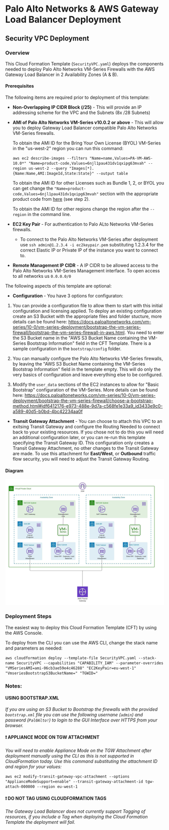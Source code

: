 # Palo Alto Networks & AWS Gateway Load Balancer Deployment

## Security VPC Deployment

### Overview

This Cloud Formation Template (`SecurityVPC.yaml`) deploys the components needed to deploy Palo Alto Networks VM-Series Firewalls with the AWS Gateway Load Balancer in 2 Availability Zones (A & B).

#### Prerequisites

The following items are required prior to deployment of this template:
- **Non-Overlapping IP CIDR Block (/25)** - This will provide an IP addressing scheme for the VPC and the Subnets (8x /28 Subnets)


- **AMI of Palo Alto Networks VM-Series v10.0.2 or above** - This will allow you to deploy Gateway Load Balancer compatible Palo Alto Networks VM-Series firewalls.

  To obtain the AMI ID for the Bring Your Own License (BYOL) VM-Series in the "us-west-2" region you can run this command:
  ```
  aws ec2 describe-images --filters "Name=name,Values=PA-VM-AWS-10.0*" "Name=product-code,Values=6njl1pau431dv1qxipg63mvah" --region us-west-2 --query "Images[*].{Name:Name,AMI:ImageId,State:State}" --output table
  ```

  To obtain the AMI ID for other Licenses such as Bundle 1, 2, or BYOL you can get change the `"Name=product-code,Values=6njl1pau431dv1qxipg63mvah"` section with the appropriate product code from [here](https://docs.paloaltonetworks.com/vm-series/10-0/vm-series-deployment/set-up-the-vm-series-firewall-on-aws/deploy-the-vm-series-firewall-on-aws/obtain-the-ami/get-amazon-machine-image-ids.html) (see step 2).

  To obtain the AMI ID for other regions change the region after the `--region` in the command line.


- **EC2 Key Pair** - For authentication to Palo ALto Networks VM-Series firewalls.
  - To connect to the Palo Alto Networks VM-Series after deployment use  ```ssh admin@1.2.3.4 -i ec2keypair.pem``` substituting 1.2.3.4 for the correct Elastic IP or Private IP of the instance you want to connect to.


- **Remote Management IP CIDR** - A IP CIDR to be allowed access to the Palo Alto Networks VM-Series Management interface. To open access to all networks us `0.0.0.0/0`

The following aspects of this template are optional:
- **Configuration** - You have 3 options for configuraton:

1. You can provide a configuration file to allow them to start with this initial configuration and licensing applied. To deploy an existing configuration create an S3 Bucket with the appropriate files and folder stucture, more details can be found here: https://docs.paloaltonetworks.com/vm-series/10-0/vm-series-deployment/bootstrap-the-vm-series-firewall/bootstrap-the-vm-series-firewall-in-aws.html. You need to enter the S3 Bucket name in the "AWS S3 Bucket Name containing the VM-Series Bootstrap Information" field in the CFT Template. There is a sample configuration in the `bootstrap/config` folder.

2. You can manually configure the Palo Alto Networks VM-Series firewalls, by leaving the "AWS S3 Bucket Name containing the VM-Series Bootstrap Information" field in the template empty. This will do only the very basics of configuration and leave everything else to be configured.

3. Modify the `user_data` sections of the EC2 instances to allow for "Basic Bootstrap" configuration of the VM-Series. More details can be found here: https://docs.paloaltonetworks.com/vm-series/10-0/vm-series-deployment/bootstrap-the-vm-series-firewall/choose-a-bootstrap-method.html#idf6412176-e973-488e-9d7a-c568fe1e33a9_id3433e9c0-a589-40d5-b0bd-4bc42234aa0f

- **Transit Gateway Attachment** - You can choose to attach this VPC to an exitsing Transit Gateway and configure the Routing Needed to connect back to your existing resources. If you chose not to do this you will need an additional configuration later, or you can re-run this template specifying the Transit Gateway ID. This configuration only creates a Transit Gateway Attachment, no other changes to the Transit Gateway are made. To use this attachment for **East/West**, or **Outbound** traffic flow security, you will need to adjust the Transit Gateway Routing.

#### Diagram

![Diagram](diagram.jpeg)

### Deployment Steps

The easiest way to deploy this Cloud Formation Template (CFT) by using the AWS Console.

To deploy from the CLI you can use the AWS CLI, change the stack name and parameters as needed:

```
aws cloudformation deploy --template-file SecurityVPC.yaml --stack-name SecurityVPC --capabilities "CAPABILITY_IAM" --parameter-overrides "VMSeriesAMI=ami-06cb3ae59e4c46288" "EC2KeyPair=eu-west-1" "VmseriesBootstrapS3BucketName=" "TGWID="
```


### Notes:

#### USING BOOTSTRAP.XML

*If you are using an S3 Bucket to Bootstrap the firewalls with the provided `bootstrap.xml` file you can use the following usernane (`admin`) and password (`Pal0Alto!`) to login to the GUI Interface over HTTPS from your browser.*

#### :exclamation: APPLIANCE MODE ON TGW ATTACHMENT

*You will need to enable Appliance Mode on the TGW Attachment after deployment manually using the CLI as this is not supported in CloudFormation today. 
Use this command substituting the attachment ID and region for your values:*
```
aws ec2 modify-transit-gateway-vpc-attachment --options "ApplianceModeSupport=enable" --transit-gateway-attachment-id tgw-attach-000000 --region eu-west-1
```


#### :exclamation: DO NOT TAG USING CLOUDFORMATION TAGS

*The Gateway Load Balancer does not currently support Tagging of resources, if you include a Tag when deploying the Cloud Formation Template the deployment will fail.*